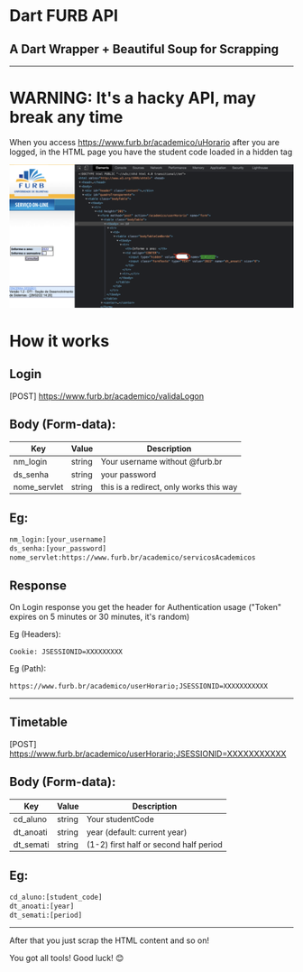 # Dart FURB API
## A Dart Wrapper + Beautiful Soup for Scrapping

- - -

# WARNING:  It's a hacky API, may break any time

When you access https://www.furb.br/academico/uHorario after you are logged, in the HTML page you have the student code loaded in a hidden tag

![](bad_developers.png)

# How it works

## Login

[POST] https://www.furb.br/academico/validaLogon

## Body (Form-data):

| Key       | Value      | Description
------------|------------|-------------
nm_login     | string    | Your username without @furb.br
ds_senha     | string    | your password
nome_servlet | string    | this is a redirect, only works this way

## Eg:
```
nm_login:[your_username]
ds_senha:[your_password]
nome_servlet:https://www.furb.br/academico/servicosAcademicos
```

## Response

On Login response you get the header for Authentication usage ("Token" expires on 5 minutes or 30 minutes, it's random)

Eg (Headers):

```
Cookie: JSESSIONID=XXXXXXXXX
```
Eg (Path):
```
https://www.furb.br/academico/userHorario;JSESSIONID=XXXXXXXXXXX
```

---

## Timetable

[POST] https://www.furb.br/academico/userHorario;JSESSIONID=XXXXXXXXXXX

## Body (Form-data):

| Key       | Value     | Description
------------|-----------|-------------
cd_aluno    | string    | Your studentCode
dt_anoati   | string    | year (default: current year)
dt_semati   | string    | (1-2) first half or second half period

## Eg:
```
cd_aluno:[student_code]
dt_anoati:[year]
dt_semati:[period]
```

---

After that you just scrap the HTML content and so on!

You got all tools! Good luck! 😊